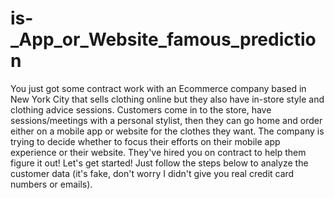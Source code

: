 # is-_App_or_Website_famous_prediction
You just got some contract work with an Ecommerce company based in New York City that sells clothing online but they also have in-store style and clothing advice sessions. Customers come in to the store, have sessions/meetings with a personal stylist, then they can go home and order either on a mobile app or website for the clothes they want.  The company is trying to decide whether to focus their efforts on their mobile app experience or their website. They've hired you on contract to help them figure it out! Let's get started!  Just follow the steps below to analyze the customer data (it's fake, don't worry I didn't give you real credit card numbers or emails).
